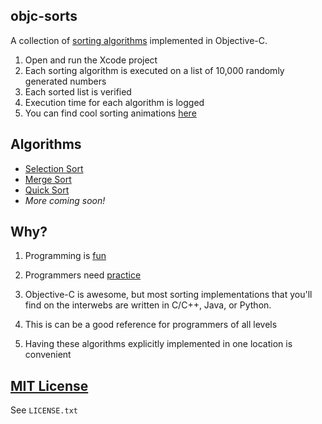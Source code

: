 ## objc-sorts

A collection of [sorting algorithms](http://xkcd.com/1185/) implemented in Objective-C.

1. Open and run the Xcode project
2. Each sorting algorithm is executed on a list of 10,000 randomly generated numbers
3. Each sorted list is verified
4. Execution time for each algorithm is logged
5. You can find cool sorting animations [here](http://www.sorting-algorithms.com)

## Algorithms

* [Selection Sort](http://en.wikipedia.org/wiki/Selection_sort)
* [Merge Sort](http://en.wikipedia.org/wiki/Merge_sort)
* [Quick Sort](http://en.wikipedia.org/wiki/Quicksort)
* *More coming soon!*

## Why?

1. Programming is [fun](http://cdn.memegenerator.net/instances/400x/38499495.jpg)

2. Programmers need [practice](http://xkcd.com/844/)

3. Objective-C is awesome, but most sorting implementations that you'll find on the interwebs are written in C/C++, Java, or Python.

4. This is can be a good reference for programmers of all levels

5. Having these algorithms explicitly implemented in one location is convenient 

## [MIT License](http://opensource.org/licenses/MIT)

See `LICENSE.txt`
